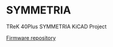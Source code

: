 # SYMMETRIA
TReK 40Plus SYMMETRIA KiCAD Project

[Firmware repository](https://github.com/digitarhythm/qmk_firmware/tree/digitarhythm/keyboards/gl516/symmetria)
